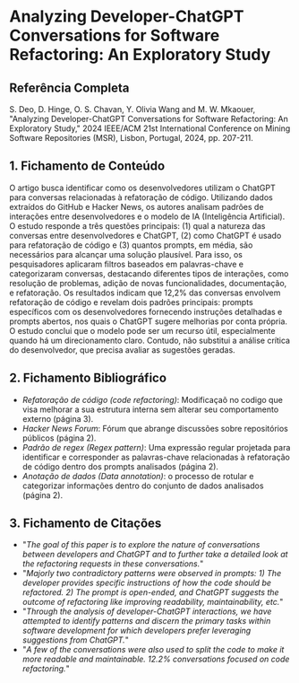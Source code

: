 # Analyzing Developer-ChatGPT Conversations for Software Refactoring: An Exploratory Study

## Referência Completa
S. Deo, D. Hinge, O. S. Chavan, Y. Olivia Wang and M. W. Mkaouer, "Analyzing Developer-ChatGPT Conversations for Software Refactoring: An Exploratory Study," 2024 IEEE/ACM 21st International Conference on Mining Software Repositories (MSR), Lisbon, Portugal, 2024, pp. 207-211.

## 1. Fichamento de Conteúdo

O artigo busca identificar como os desenvolvedores utilizam o ChatGPT para conversas relacionadas à refatoração de código. Utilizando dados extraídos do GitHub e Hacker News, os autores analisam padrões de interações entre desenvolvedores e o modelo de IA (Inteligência Artificial). O estudo responde a três questões principais: (1) qual a natureza das conversas entre desenvolvedores e ChatGPT, (2) como ChatGPT é usado para refatoração de código e (3) quantos prompts, em média, são necessários para alcançar uma solução plausível. Para isso, os pesquisadores aplicaram filtros baseados em palavras-chave e categorizaram conversas, destacando diferentes tipos de interações, como resolução de problemas, adição de novas funcionalidades, documentação, e refatoração. Os resultados indicam que 12,2% das conversas envolvem refatoração de código e revelam dois padrões principais: prompts específicos com os desenvolvedores fornecendo instruções detalhadas e prompts abertos, nos quais o ChatGPT sugere melhorias por conta própria. O estudo conclui que o modelo pode ser um recurso útil, especialmente quando há um direcionamento claro. Contudo, não substitui a análise crítica do desenvolvedor, que precisa avaliar as sugestões geradas.

## 2. Fichamento Bibliográfico

- _Refatoração de código (code refactoring)_: Modificaçaõ no codigo que visa melhorar a sua estrutura interna sem alterar seu comportamento externo (página 3).
- _Hacker News Forum_: Fórum que abrange discussões sobre repositórios públicos (página 2).
- _Padrão de regex (Regex pattern)_: Uma expressão regular projetada para identificar e corresponder as palavras-chave relacionadas à refatoração de código dentro dos prompts analisados (página 2).
- _Anotação de dados (Data annotation)_: o processo de rotular e categorizar informações dentro do conjunto de dados analisados (página 2).

## 3. Fichamento de Citações

- "_The goal of this paper is to explore the nature of conversations between developers and ChatGPT and to further take a detailed look at the refactoring requests in these conversations._"
- "_Majorly two contradictory patterns were observed in prompts: 1\) The developer
provides specific instructions of how the code should be refactored.
2\) The prompt is open-ended, and ChatGPT suggests the outcome
of refactoring like improving readability, maintainability, etc._"
- "_Through the analysis of developer-ChatGPT interactions, we have attempted to identify patterns and discern the primary tasks within software development for which developers prefer leveraging suggestions from ChatGPT._"
- "_A few of the conversations were also
used to split the code to make it more readable and maintainable.
12.2% conversations focused on code refactoring._"
